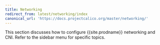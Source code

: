 ```yaml
---
title: Networking
redirect_from: latest/networking/index
canonical_url: 'https://docs.projectcalico.org/master/networking/'
---
```


This section discusses how to configure {{site.prodname}} networking and CNI. Refer
to the sidebar menu for specific topics.
